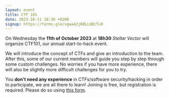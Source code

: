```yaml
---
layout: event
title: CTF 101
date: 2023-10-11 18:30 +0200
signup: https://forms.gle/vgwaA2jKBLLUBcTu9
---
```


On Wednesday the **11th of October 2023** at **18h30** *Stellar Vector* will organize CTF101, our annual start-to-hack event.

We will introduce the concept of CTFs and give an introduction to the team.
After this, some of our current members will guide you step by step through some custom challenges.
No worries if you have more experience, there will also be slightly more difficult challenges for you to try.

You **don't need any experience** in CTFs/software security/hacking in order to participate, we are all there to learn!
Joining is free, but registration is required. Please do so using [this form](https://forms.gle/vgwaA2jKBLLUBcTu9).

